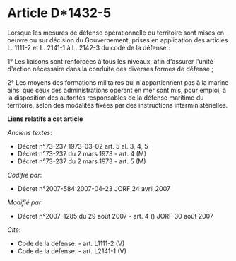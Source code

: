 # Article D*1432-5

Lorsque les mesures de défense opérationnelle du territoire sont mises en oeuvre ou sur décision du Gouvernement, prises en
application des articles L. 1111-2 et L. 2141-1 à L. 2142-3 du code de la défense : 

1° Les liaisons sont renforcées à tous les niveaux, afin d'assurer l'unité d'action nécessaire dans la conduite des diverses
formes de défense ; 

2° Les moyens des formations militaires qui n'appartiennent pas à la marine ainsi que ceux des administrations opérant en mer
sont mis, pour emploi, à la disposition des autorités responsables de la défense maritime du territoire, selon des modalités
fixées par des instructions interministérielles.

**Liens relatifs à cet article**

_Anciens textes_:

  - Décret n°73-237 1973-03-02 art. 5 al. 3, 4, 5
  - Décret n°73-237 du 2 mars 1973 - art. 4 (M)
  - Décret n°73-237 du 2 mars 1973 - art. 5 (M)

_Codifié par_:

  - Décret n°2007-584 2007-04-23 JORF 24 avril 2007

_Modifié par_:

  - Décret n°2007-1285 du 29 août 2007 - art. 4 () JORF 30 août 2007

_Cite_:

  - Code de la défense. - art. L1111-2 (V)
  - Code de la défense. - art. L2141-1 (V)
